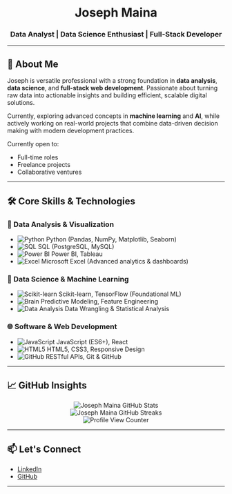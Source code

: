 <h1 align="center">Joseph Maina</h1>
<h3 align="center">Data Analyst | Data Science Enthusiast | Full-Stack Developer</h3>

---

## 👤 About Me

Joseph is versatile professional with a strong foundation in **data analysis**, **data science**, and **full-stack web development**. Passionate about turning raw data into actionable insights and building efficient, scalable digital solutions.

Currently, exploring advanced concepts in **machine learning** and **AI**, while actively working on real-world projects that combine data-driven decision making with modern development practices.

Currently open to:
- Full-time roles
- Freelance projects
- Collaborative ventures

---

## 🛠️ Core Skills & Technologies

### 💼 Data Analysis & Visualization
- ![Python](https://img.shields.io/badge/Python-3776AB?style=flat&logo=python&logoColor=white) Python (Pandas, NumPy, Matplotlib, Seaborn)
- ![SQL](https://img.shields.io/badge/SQL-4479A1?style=flat&logo=postgresql&logoColor=white) SQL (PostgreSQL, MySQL)
- ![Power BI](https://img.shields.io/badge/Power%20BI-F2C811?style=flat&logo=powerbi&logoColor=black) Power BI, Tableau
- ![Excel](https://img.shields.io/badge/Excel-217346?style=flat&logo=microsoft-excel&logoColor=white) Microsoft Excel (Advanced analytics & dashboards)

### 🧠 Data Science & Machine Learning
- ![Scikit-learn](https://img.shields.io/badge/Scikit--learn-F7931E?style=flat&logo=scikit-learn&logoColor=white) Scikit-learn, TensorFlow (Foundational ML)
- ![Brain](https://img.shields.io/badge/Brain-20C2E2?style=flat&logo=brain&logoColor=white) Predictive Modeling, Feature Engineering
- ![Data Analysis](https://img.shields.io/badge/Data%20Wrangling%20&%20Statistical%20Analysis-2980B9?style=flat&logo=python&logoColor=white) Data Wrangling & Statistical Analysis

### 🌐 Software & Web Development
- ![JavaScript](https://img.shields.io/badge/JavaScript-F7DF1E?style=flat&logo=javascript&logoColor=black) JavaScript (ES6+), React
- ![HTML5](https://img.shields.io/badge/HTML5-E34F26?style=flat&logo=html5&logoColor=white) HTML5, CSS3, Responsive Design
- ![GitHub](https://img.shields.io/badge/GitHub-181717?style=flat&logo=github&logoColor=white) RESTful APIs, Git & GitHub

---

## 📈 GitHub Insights

<p align="center">
  <img src="https://github-readme-stats.vercel.app/api?username=Joseph89155&show_icons=true&theme=github_dark" alt="Joseph Maina GitHub Stats" />
  <br/>
  <img src="https://streak-stats.demolab.com/?user=Joseph89155&theme=github-dark" alt="Joseph Maina GitHub Streaks" />
  <br/>
  <img src="https://komarev.com/ghpvc/?username=Joseph89155&label=Profile%20Views&color=0e75b6&style=flat" alt="Profile View Counter" />
</p>

---

## 📫 Let's Connect

- [LinkedIn](https://www.linkedin.com/in/YOUR-LINKEDIN-USERNAME)
- [GitHub](https://github.com/Joseph89155)

---

<!-- Optional: Featured Projects Section -->
<!--
## 🚀 Featured Projects

📌 [Project Name](#)  
Brief description of what it does and the technologies used.

📌 [Project Name](#)  
Brief description of what it does and the technologies used.
-->
